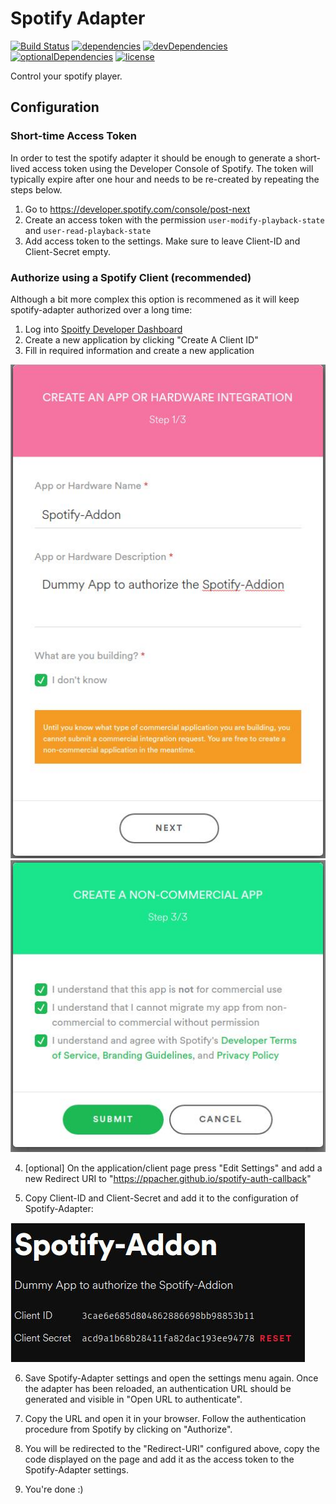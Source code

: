 # Spotify Adapter

[![Build Status](https://travis-ci.org/tim-hellhake/spotify-adapter.svg?branch=master)](https://travis-ci.org/tim-hellhake/spotify-adapter)
[![dependencies](https://david-dm.org/tim-hellhake/spotify-adapter.svg)](https://david-dm.org/tim-hellhake/spotify-adapter)
[![devDependencies](https://david-dm.org/tim-hellhake/spotify-adapter/dev-status.svg)](https://david-dm.org/tim-hellhake/spotify-adapter?type=dev)
[![optionalDependencies](https://david-dm.org/tim-hellhake/spotify-adapter/optional-status.svg)](https://david-dm.org/tim-hellhake/spotify-adapter?type=optional)
[![license](https://img.shields.io/badge/license-MPL--2.0-blue.svg)](LICENSE)

Control your spotify player.

## Configuration

### Short-time Access Token

In order to test the spotify adapter it should be enough to generate a short-lived access token using the Developer Console of Spotify. The token will typically expire after one hour and needs to be re-created by repeating the steps below.

 1. Go to https://developer.spotify.com/console/post-next
 2. Create an access token with the permission `user-modify-playback-state` and `user-read-playback-state`
 3. Add access token to the settings. Make sure to leave Client-ID and Client-Secret empty.

### Authorize using a Spotify Client (recommended)

Although a bit more complex this option is recommened as it will keep spotify-adapter authorized over a long time:

 1. Log into [Spoitfy Developer Dashboard](https://developer.spotify.com/dashboard/applications)
 2. Create a new application by clicking "Create A Client ID"
 3. Fill in required information and create a new application

![Enter a name, description and select "I don't know"](/images/create-dialog-1.jpg)
![Accept Spotify conditions](/images/create-dialog-2.jpg)

 4. [optional] On the application/client page press "Edit Settings" and add a new Redirect URI to "https://ppacher.github.io/spotify-auth-callback"

 5. Copy Client-ID and Client-Secret and add it to the configuration of Spotify-Adapter:

![Copy ClientID and Client-Secret](/images/create-dialog-3.jpg)

 6. Save Spotify-Adapter settings and open the settings menu again. Once the adapter has been reloaded, an authentication URL should be generated and visible in "Open URL to authenticate".

 7. Copy the URL and open it in your browser. Follow the authentication procedure from Spotify by clicking on "Authorize".

 8. You will be redirected to the "Redirect-URI" configured above, copy the code displayed on the page and add it as the access token to the Spotify-Adapter settings.

 9. You're done :)
